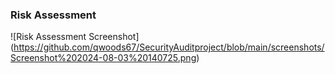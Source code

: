 ### Risk Assessment
![Risk Assessment Screenshot] (https://github.com/qwoods67/SecurityAuditproject/blob/main/screenshots/Screenshot%202024-08-03%20140725.png)
